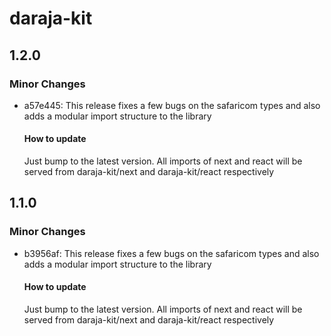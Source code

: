 # daraja-kit

## 1.2.0

### Minor Changes

- a57e445: This release fixes a few bugs on the safaricom types and also adds a modular import structure to the library

  #### How to update

  Just bump to the latest version. All imports of next and react will be served from daraja-kit/next and daraja-kit/react respectively

## 1.1.0

### Minor Changes

- b3956af: This release fixes a few bugs on the safaricom types and also adds a modular import structure to the library

  #### How to update

  Just bump to the latest version. All imports of next and react will be served from daraja-kit/next and daraja-kit/react respectively
